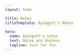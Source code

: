 ```yaml
---
layout: home

title: Notes
titleTemplate: Ayingott's Notes

hero:
  name: Ayingott's notes
  text: Naive and Useless
  tagline: Just for fun
---
```

